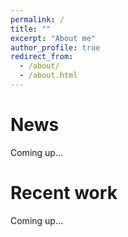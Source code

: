 ```yaml
---
permalink: /
title: ""
excerpt: "About me"
author_profile: true
redirect_from: 
  - /about/
  - /about.html
---
```


News
====

Coming up...

Recent work
===========

Coming up...
